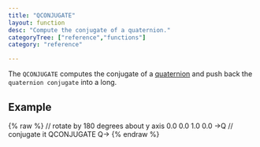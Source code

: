 ```yaml
---
title: "QCONJUGATE"
layout: function
desc: "Compute the conjugate of a quaternion."
categoryTree: ["reference","functions"]
category: "reference"

---
```


The `QCONJUGATE` computes the conjugate of a [quaternion](https://en.wikipedia.org/wiki/Quaternion) and push back the `quaternion conjugate` into a long.


## Example ##

{% raw %}
<warp10-warpscript-widget backend="{{backend}}"  exec-endpoint="{{execEndpoint}}">
// rotate by 180 degrees about y axis
0.0 0.0 1.0 0.0 ->Q
// conjugate it
QCONJUGATE
Q->
</warp10-warpscript-widget>
{% endraw %} 
